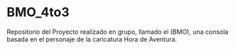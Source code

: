 # BMO_4to3
Repositorio del Proyecto realizado en grupo, llamado el (BMO), una consola basada en el personaje de la caricatura Hora de Aventura.
